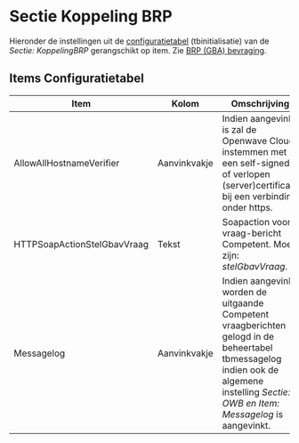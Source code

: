 # Sectie Koppeling BRP

Hieronder de instellingen uit de [configuratietabel](/docs/instellen_inrichten/configuratie.md) (tbinitialisatie) van de _Sectie: KoppelingBRP_ gerangschikt op item.
Zie [BRP (GBA) bevraging](/docs/probleemoplossing/programmablokken/bpr_bevraging.md).

## Items Configuratietabel

| Item                        | Kolom        | Omschrijving                                                            |
|-----------------------------|--------------|-------------------------------------------------------------------------|
| AllowAllHostnameVerifier    | Aanvinkvakje | Indien aangevinkt is zal de Openwave Cloud instemmen met een self-signed of verlopen (server)certificaat bij een verbinding onder https. |
| HTTPSoapActionStelGbavVraag | Tekst        | Soapaction voor vraag-bericht Competent. Moet zijn: _stelGbavVraag_.    |
| Messagelog                  | Aanvinkvakje | Indien aangevinkt worden de uitgaande Competent vraagberichten gelogd in de beheertabel tbmessagelog indien ook de algemene instelling _Sectie: OWB en Item: Messagelog_ is aangevinkt. |
